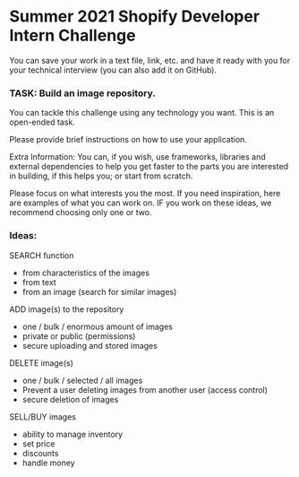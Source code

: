 # Summer 2021 Shopify Developer Intern Challenge

You can save your work in a text file, link, etc. and have it ready with you for your technical interview (you can also add it on GitHub). 

### TASK: Build an image repository.

You can tackle this challenge using any technology you want. This is an open-ended task.

Please provide brief instructions on how to use your application.

Extra Information: You can, if you wish, use frameworks, libraries and external dependencies to help you get faster to the parts you are interested in building, if this helps you; or start from scratch.

Please focus on what interests you the most. If you need inspiration, here are examples of what you can work on. IF you work on these ideas, we recommend choosing only one or two.

### Ideas:
SEARCH function
- from characteristics of the images
- from text
- from an image (search for similar images)

ADD image(s) to the repository
- one / bulk / enormous amount of images
- private or public (permissions)
- secure uploading and stored images

DELETE image(s)
- one / bulk / selected / all images
- Prevent a user deleting images from another user (access control)
- secure deletion of images

SELL/BUY images
- ability to manage inventory
- set price
- discounts
- handle money
